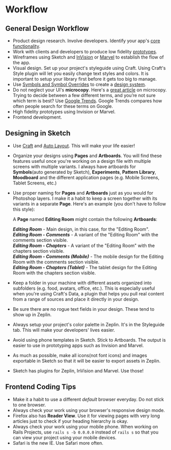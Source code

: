 # Workflow

## General Design Workflow
- Product design research. Involve developers. Identify your app's [core functionality](https://blog.intercom.com/the-dribbblisation-of-design/).
- Work with clients and developers to produce low fidelity [prototypes](https://www.uxpin.com/studio/blog/paper-prototyping-the-practical-beginners-guide/).
- Wireframes using Sketch and [InVision](https://www.invisionapp.com/) or [Marvel](https://marvelapp.com/) to establish the flow of the app.
- Visual design. Set up your project's styleguide using Craft. Using Craft's Style plugin will let you easily change text styles and colors. It is important to setup your library first before it gets too big to manage.
- Use [Symbols and Symbol Overrides](https://medium.com/ux-power-tools/this-is-without-a-doubt-the-coolest-sketch-technique-youll-see-all-day-ddefa65ea959#.fsb60f7k2) to create a [design system](http://atomicdesign.bradfrost.com/).
- Do not neglect your UI's **microcopy**. Here's a [great article](https://material.io/guidelines/style/writing.html) on microcopy. Trying to decide between a few different terms, and you’re not sure which term is best? Use [Google Trends](https://www.google.com/trends/). Google Trends compares how often people search for these terms on Google.
- High fidelity prototypes using Invision or Marvel.
- Frontend development.

## Designing in Sketch
- Use [Craft](https://www.invisionapp.com/craft) and [Auto Layout](https://animaapp.github.io/Auto-Layout/). This will make your life easier!
- Organize your designs using **Pages** and **Artboards**. You will find these features useful once you're working on a design file with multiple screens with multiple variants. I always have artboards for **Symbols**(auto generated by Sketch), **Experiments**, **Pattern Library**, **Moodboard** and the different application pages (e.g. Mobile Screens, Tablet Screens, etc.)
- Use proper naming for **Pages** and **Artboards** just as you would for Photoshop layers. I make it a habit to keep a screen together with its variants in a separate **Page**. Here's an example (you don't have to follow this style):

   A **Page** named **Editing Room** might contain the following **Artboards**:

   **_Editing Room_** - Main design, in this case, for the "Editing Room".  
   **_Editing Room - Comments_** - A variant of the "Editing Room" with the comments section visible.  
   **_Editing Room - Chapters_** - A variant of the "Editing Room" with the chapters section visible.  
   **_Editing Room - Comments (Mobile)_** - The mobile design for the Editing Room with the comments section visible.  
   **_Editing Room - Chapters (Tablet)_** - The tablet design for the Editing Room with the chapters section visible.  

- Keep a folder in your machine with different assets organized into subfolders (e.g. food, avatars, office, etc.). This is especially useful when you're using Craft's Data, a plugin that helps you pull real content from a range of sources and place it directly in your design.
- Be sure there are no rogue text fields in your design. These tend to show up in Zeplin.
- Always setup your project's color palette in Zeplin. It's in the Styleguide tab. This will make your developers' lives easier.
- Avoid using phone templates in Sketch. Stick to Artboards. The output is easier to use in prototyping apps such as Invision and Marvel.
- As much as possible, make all icons(not font icons) and images exportable in Sketch so that it will be easier to export assets in Zeplin.
- Sketch has plugins for Zeplin, InVision and Marvel. Use those!

## Frontend Coding Tips
- Make it a habit to use a different *default* browser everyday. Do not stick to one browser.
- Always check your work using your browser's responsive design mode.
- Firefox also has **Reader View**. Use it for viewing pages with very long articles just to check if your heading hierarchy is okay.
- Always check your work using your mobile phone. When working on Rails Projects, use `rails s -b 0.0.0.0` instead of `rails s` so that you can view your project using your mobile devices.
- Safari is the new IE. Use Safari more often.
